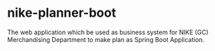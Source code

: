 # nike-planner-boot
The web application which be used as business system for NIKE (GC) Merchandising Department to make plan as Spring Boot Application.
